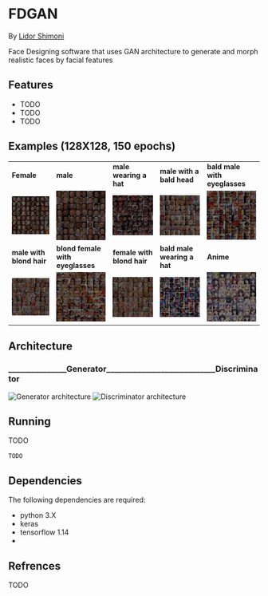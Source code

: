 # FDGAN
By [Lidor Shimoni](https://github.com/lidorshimoni)

Face Designing software that uses GAN architecture to generate and morph realistic faces by facial features

## Features
* TODO
* TODO
* TODO




## Examples (128X128, 150 epochs)

<table>
    <tr>
        <td><b>Female</b></td>
        <td><b>male</b></td>
        <td><b>male wearing a hat</b></td>
        <td><b>male with a bald head</b></td>
        <td><b>bald male with eyeglasses</b></td>
    </tr> 
    <tr>
        <td> <img src="https://github.com/lidorshimoni/Face-DCGAN---Keras/blob/master/etc/showcase/female.jpg" width="200"></td>
        <td> <img src="https://github.com/lidorshimoni/Face-DCGAN---Keras/blob/master/etc/showcase/male.jpg" width="200"></td>
        <td> <img src="https://github.com/lidorshimoni/Face-DCGAN---Keras/blob/master/etc/showcase/male_wearing_hat.jpg" width="200"></td>
        <td> <img src="https://github.com/lidorshimoni/Face-DCGAN---Keras/blob/master/etc/showcase/bald_male.jpg" width="200"></td>
        <td> <img src="https://github.com/lidorshimoni/Face-DCGAN---Keras/blob/master/etc/showcase/bald_male_with_eyeglasses.jpg" width="200"></td>
    </tr> 
    <tr>
        <td><b>male with blond hair</b></td>
        <td><b>blond female with eyeglasses</b></td>
        <td><b>female with blond hair</b></td>
        <td><b>bald male wearing a hat</b></td>
        <td><b>Anime</b></td>
    </tr> 
        <tr>
            <td> <img src="https://github.com/lidorshimoni/Face-DCGAN---Keras/blob/master/etc/showcase/male_blond_hair.jpg" width="200"></td>
            <td> <img src="https://github.com/lidorshimoni/Face-DCGAN---Keras/blob/master/etc/showcase/blond_hair_eyeglasses.jpg" width="200"></td>
            <td> <img src="https://github.com/lidorshimoni/Face-DCGAN---Keras/blob/master/etc/showcase/blond_hair.jpg" width="200"></td>
            <td> <img src="https://github.com/lidorshimoni/Face-DCGAN---Keras/blob/master/etc/showcase/male_bald_wearing_hat.jpg" width="200"></td>
            <td> <img src="https://github.com/lidorshimoni/Face-DCGAN---Keras/blob/master/etc/showcase/anime.jpg" width="200"></td>
        </td>
    </tr>
</table>








## Architecture
### _______________Generator____________________________Discriminator
![Generator architecture](etc/showcase/generator.png "Generator architecture") ![Discriminator architecture](etc/showcase/discriminator.png "Discriminator architecture")




## Running
TODO
<!--For a simulation with joystick controller use:-->


```
TODO
```


<!--For a simulation with move_base controller use:-->


<!--```-->
<!--roslaunch move_base_slam.launch-->
<!--```-->

<!--For autonomous exploration use:-->


<!--```-->
<!--roslaunch lite_exploration.launch-->
<!--```-->


## Dependencies
The following dependencies are required:
* python 3.X
* keras
* tensorflow 1.14
* 
<!--### Optional-->
<!--* Explore_lite-->

 ## Refrences 
 TODO